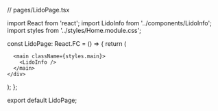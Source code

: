 // pages/LidoPage.tsx

import React from 'react';
import LidoInfo from '../components/LidoInfo';
import styles from '../styles/Home.module.css';

const LidoPage: React.FC = () => {
  return (
    <div className={styles.container}>


      <main className={styles.main}>
        <LidoInfo />
      </main>
    </div>
  );
};

export default LidoPage;
